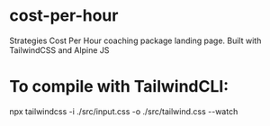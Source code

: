 # cost-per-hour
Strategies Cost Per Hour coaching package landing page. Built with TailwindCSS and Alpine JS

# To compile with TailwindCLI:
npx tailwindcss -i ./src/input.css -o ./src/tailwind.css --watch
